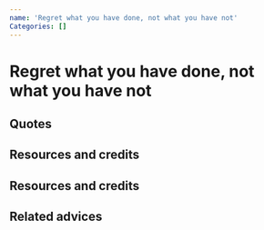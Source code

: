 ```yaml
---
name: 'Regret what you have done, not what you have not'
Categories: []
---
```

# Regret what you have done, not what you have not

## Quotes

## Resources and credits

## Resources and credits

## Related advices

